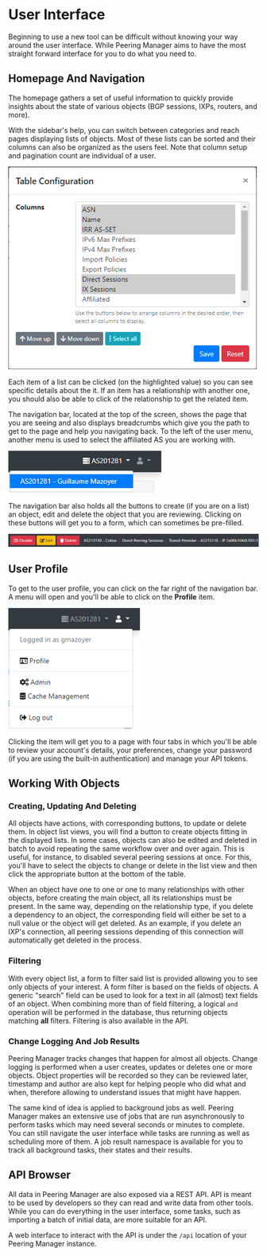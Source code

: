# User Interface

Beginning to use a new tool can be difficult without knowing your way around
the user interface. While Peering Manager aims to have the most straight
forward interface for you to do what you need to.

## Homepage And Navigation

The homepage gathers a set of useful information to quickly provide insights
about the state of various objects (BGP sessions, IXPs, routers, and more).

With the sidebar's help, you can switch between categories and reach pages
displaying lists of objects. Most of these lists can be sorted and their
columns can also be organized as the users feel. Note that column setup and
pagination count are individual of a user.

![Table Config](media/ui/table-config.png "Table Configuration")

Each item of a list can be clicked (on the highlighted value) so you can see
specific details about the it. If an item has a relationship with another one,
you should also be able to click of the relationship to get the related item.

The navigation bar, located at the top of the screen, shows the page that you
are seeing and also displays breadcrumbs which give you the path to get to the
page and help you navigating back. To the left of the user menu, another menu
is used to select the affiliated AS you are working with.

![Local AS Selection](media/ui/local-as-menu.png "Local AS Selection")

The navigation bar also holds all the buttons to create (if you are on a
list) an object, edit and delete the object that you are reviewing. Clicking
on these buttons will get you to a form, which can sometimes be pre-filled.

![Navigation Bar](media/ui/navbar.png "Navigation Bar")

## User Profile

To get to the user profile, you can click on the far right of the navigation
bar. A menu will open and you'll be able to click on the __Profile__ item.

![User Menu](media/ui/user-menu.png "User Menu")

Clicking the item will get you to a page with four tabs in which you'll be
able to review your account's details, your preferences, change your password
(if you are using the built-in authentication) and manage your API tokens.

## Working With Objects

### Creating, Updating And Deleting

All objects have actions, with corresponding buttons, to update or delete
them. In object list views, you will find a button to create objects fitting
in the displayed lists. In some cases, objects can also be edited and deleted
in batch to avoid repeating the same workflow over and over again. This is
useful, for instance, to disabled several peering sessions at once. For this,
you'll have to select the objects to change or delete in the list view and
then click the appropriate button at the bottom of the table.

When an object have one to one or one to many relationships with other
objects, before creating the main object, all its relationships must be
present. In the same way, depending on the relationship type, if you delete a
dependency to an object, the corresponding field will either be set to a null
value or the object will get deleted. As an example, if you delete an IXP's
connection, all peering sessions depending of this connection will
automatically get deleted in the process.

### Filtering

With every object list, a form to filter said list is provided allowing you to
see only objects of your interest. A form filter is based on the fields of
objects. A generic "search" field can be used to look for a text in all
(almost) text fields of an object. When combining more than of field
filtering, a logical `and` operation will be performed in the database, thus
returning objects matching **all** filters. Filtering is also available in the
API.

### Change Logging And Job Results

Peering Manager tracks changes that happen for almost all objects. Change
logging is performed when a user creates, updates or deletes one or more
objects. Object properties will be recorded so they can be reviewed later,
timestamp and author are also kept for helping people who did what and when,
therefore allowing to understand issues that might have happen.

The same kind of idea is applied to background jobs as well. Peering Manager
makes an extensive use of jobs that are run asynchronously to perform tasks
which may need several seconds or minutes to complete. You can still navigate
the user interface while tasks are running as well as scheduling more of them.
A job result namespace is available for you to track all background tasks,
their states and their results.

## API Browser

All data in Peering Manager are also exposed via a REST API. API is meant to
be used by developers so they can read and write data from other tools. While
you can do everything in the user interface, some tasks, such as importing a
batch of initial data, are more suitable for an API.

A web interface to interact with the API is under the `/api` location of your
Peering Manager instance.
